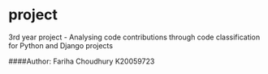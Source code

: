 # project
3rd year project - Analysing code contributions through code classification for Python and Django projects












####Author: Fariha Choudhury K20059723